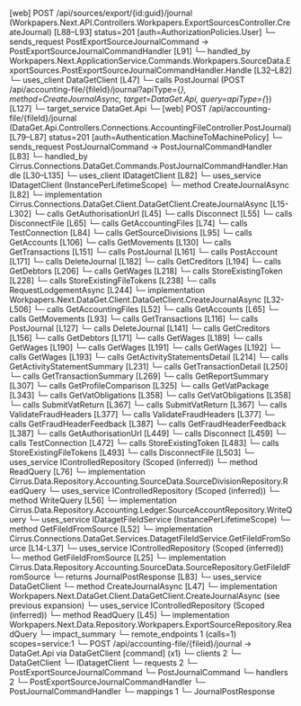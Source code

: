 [web] POST /api/sources/export/{id:guid}/journal  (Workpapers.Next.API.Controllers.Workpapers.ExportSourcesController.CreateJournal)  [L88–L93] status=201 [auth=AuthorizationPolicies.User]
  └─ sends_request PostExportSourceJournalCommand -> PostExportSourceJournalCommandHandler [L91]
    └─ handled_by Workpapers.Next.ApplicationService.Commands.Workpapers.SourceData.ExportSources.PostExportSourceJournalCommandHandler.Handle [L32–L82]
      └─ uses_client DataGetClient [L47]
        └─ calls PostJournal (POST /api/accounting-file/{fileId}/journal?apiType={*}, method=CreateJournalAsync, target=DataGet.Api, query=apiType={*}) [L127]
          └─ target_service DataGet.Api
            └─ [web] POST /api/accounting-file/{fileId}/journal  (DataGet.Api.Controllers.Connections.AccountingFileController.PostJournal)  [L79–L87] status=201 [auth=Authentication.MachineToMachinePolicy]
              └─ sends_request PostJournalCommand -> PostJournalCommandHandler [L83]
                └─ handled_by Cirrus.Connections.DataGet.Commands.PostJournalCommandHandler.Handle [L30–L135]
                  └─ uses_client IDatagetClient [L82]
                  └─ uses_service IDatagetClient (InstancePerLifetimeScope)
                    └─ method CreateJournalAsync [L82]
                      └─ implementation Cirrus.Connections.DataGet.Client.DataGetClient.CreateJournalAsync [L15-L302]
                        └─ calls GetAuthorisationUrl [L45]
                        └─ calls Disconnect [L55]
                        └─ calls DisconnectFile [L65]
                        └─ calls GetAccountingFiles [L74]
                        └─ calls TestConnection [L84]
                        └─ calls GetSourceDivisions [L95]
                        └─ calls GetAccounts [L106]
                        └─ calls GetMovements [L130]
                        └─ calls GetTransactions [L151]
                        └─ calls PostJournal [L161]
                        └─ calls PostAccount [L171]
                        └─ calls DeleteJournal [L182]
                        └─ calls GetCreditors [L194]
                        └─ calls GetDebtors [L206]
                        └─ calls GetWages [L218]
                        └─ calls StoreExistingToken [L228]
                        └─ calls StoreExistingFileTokens [L238]
                        └─ calls RequestLodgementAsync [L244]
                      └─ implementation Workpapers.Next.DataGet.Client.DataGetClient.CreateJournalAsync [L32-L506]
                        └─ calls GetAccountingFiles [L52]
                        └─ calls GetAccounts [L65]
                        └─ calls GetMovements [L93]
                        └─ calls GetTransactions [L116]
                        └─ calls PostJournal [L127]
                        └─ calls DeleteJournal [L141]
                        └─ calls GetCreditors [L156]
                        └─ calls GetDebtors [L171]
                        └─ calls GetWages [L189]
                        └─ calls GetWages [L190]
                        └─ calls GetWages [L191]
                        └─ calls GetWages [L192]
                        └─ calls GetWages [L193]
                        └─ calls GetActivityStatementsDetail [L214]
                        └─ calls GetActivityStatementSummary [L231]
                        └─ calls GetTransactionDetail [L250]
                        └─ calls GetTransactionSummary [L269]
                        └─ calls GetReportSummary [L307]
                        └─ calls GetProfileComparison [L325]
                        └─ calls GetVatPackage [L343]
                        └─ calls GetVatObligations [L358]
                        └─ calls GetVatObligations [L358]
                        └─ calls SubmitVatReturn [L367]
                        └─ calls SubmitVatReturn [L367]
                        └─ calls ValidateFraudHeaders [L377]
                        └─ calls ValidateFraudHeaders [L377]
                        └─ calls GetFraudHeaderFeedback [L387]
                        └─ calls GetFraudHeaderFeedback [L387]
                        └─ calls GetAuthorisationUrl [L449]
                        └─ calls Disconnect [L459]
                        └─ calls TestConnection [L472]
                        └─ calls StoreExistingToken [L483]
                        └─ calls StoreExistingFileTokens [L493]
                        └─ calls DisconnectFile [L503]
                  └─ uses_service IControlledRepository<SourceDivision> (Scoped (inferred))
                    └─ method ReadQuery [L76]
                      └─ implementation Cirrus.Data.Repository.Accounting.SourceData.SourceDivisionRepository.ReadQuery
                  └─ uses_service IControlledRepository<SourceAccount> (Scoped (inferred))
                    └─ method WriteQuery [L56]
                      └─ implementation Cirrus.Data.Repository.Accounting.Ledger.SourceAccountRepository.WriteQuery
                  └─ uses_service IDatagetFileIdService (InstancePerLifetimeScope)
                    └─ method GetFileIdFromSource [L52]
                      └─ implementation Cirrus.Connections.DataGet.Services.DatagetFileIdService.GetFileIdFromSource [L14-L37]
                        └─ uses_service IControlledRepository<Source> (Scoped (inferred))
                          └─ method GetFileIdFromSource [L25]
                            └─ implementation Cirrus.Data.Repository.Accounting.SourceData.SourceRepository.GetFileIdFromSource
              └─ returns JournalPostResponse [L83]
      └─ uses_service DataGetClient
        └─ method CreateJournalAsync [L47]
          └─ implementation Workpapers.Next.DataGet.Client.DataGetClient.CreateJournalAsync (see previous expansion)
      └─ uses_service IControlledRepository<ExportSource> (Scoped (inferred))
        └─ method ReadQuery [L45]
          └─ implementation Workpapers.Next.Data.Repository.Workpapers.ExportSourceRepository.ReadQuery
  └─ impact_summary
    └─ remote_endpoints 1 (calls=1) scopes=service:1
      └─ POST /api/accounting-file/{fileid}/journal -> DataGet.Api via DataGetClient [command] (x1)
    └─ clients 2
      └─ DataGetClient
      └─ IDatagetClient
    └─ requests 2
      └─ PostExportSourceJournalCommand
      └─ PostJournalCommand
    └─ handlers 2
      └─ PostExportSourceJournalCommandHandler
      └─ PostJournalCommandHandler
    └─ mappings 1
      └─ JournalPostResponse

